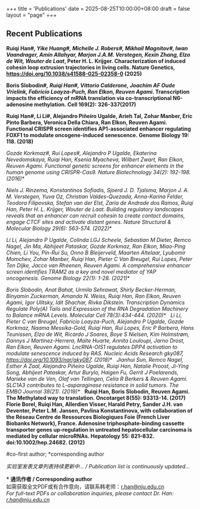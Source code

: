 +++
title = 'Publications'
date = 2025-08-25T10:00:00+08:00
draft = false
layout = "page"
+++


## Recent Publications
**Ruiqi Han#*, Yike Huang#, Michelle J. Robers#, Mikhail Magnitov#, Iwan Vaandrager, Amin Allahyar, Marjon J.A.M. Verstegen, Kexin Zhang, Elzo de Wit, Wouter de Laat*, Peter H. L. Krijger. Characterization of induced cohesin loop extrusion trajectories in living cells. Nature Genetics, https://doi.org/10.1038/s41588-025-02358-0 (2025)**


**Boris Slobodin#*, Ruiqi Han#, Vittorio Calderone, Joachim AF Oude Vrielink, Fabricio Loayza-Puch, Ran Elkon, Reuven Agami*. Transcription impacts the efficiency of mRNA translation via co-transcriptional N6-adenosine methylation. Cell 169(2): 326-337(2017)**


**Ruiqi Han#, Li Li#, Alejandro Piñeiro Ugalde, Arieh Tal, Zohar Manber, Eric Pinto Barbera, Veronica Della Chiara, Ran Elkon, Reuven Agami. Functional CRISPR screen identifies AP1-associated enhancer regulating FOXF1 to modulate oncogene-induced senescence. Genome Biology 19: 118. (2018)**    


**Gozde Korkmaz#, Rui Lopes#, Alejandro P Ugalde, Ekaterina Nevedomskaya, Ruiqi Han, Ksenia Myacheva, Wilbert Zwart, Ran Elkon, Reuven Agami*. Functional genetic screens for enhancer elements in the human genome using CRISPR-Cas9. Nature Biotechnology 34(2): 192-198. (2016)**
 

**Niels J. Rinzema, Konstantinos Sofiadis, Sjoerd J. D. Tjalsma, Marjon J. A. M. Verstegen, Yuva Oz, Christian Valdes-Quezada, Anna-Karina Felder, Teodora Filipovska, Stefan van der Elst, Zaria de Andrade dos Ramos, Ruiqi Han, Peter H. L. Krijger, Wouter de Laat*. Building regulatory landscapes reveals that an enhancer can recruit cohesin to create contact domains, engage CTCF sites and activate distant genes. Nature Structural & Molecular Biology 29(6): 563-574. (2022)**


**Li Li, Alejandro P Ugalde, Colinda LGJ Scheele, Sebastian M Dieter, Remco Nagel, Jin Ma, Abhijeet Pataskar, Gozde Korkmaz, Ran Elkon, Miao-Ping Chien, Li You, Pin-Rui Su, Onno B Bleijerveld, Maarten Altelaar, Lyubomir Momchev, Zohar Manber, Ruiqi Han, Pieter C Van Breugel, Rui Lopes, Peter Ten Dijke, Jacco van Rheenen, Reuven Agami*. A comprehensive enhancer screen identifies TRAM2 as a key and novel mediator of YAP oncogenesis. Genome Biology 22(1): 1-28. (2021)**
 

**Boris Slobodin, Anat Bahat, Urmila Sehrawat, Shirly Becker-Herman, Binyamin Zuckerman, Amanda N. Weiss, Ruiqi Han, Ran Elkon, Reuven Agami, Igor Ulitsky, Idit Shachar, Rivka Dikstein*. Transcription Dynamics Regulate Poly(A) Tails and Expression of the RNA Degradation Machinery to Balance mRNA Levels. Molecular Cell 78(3):434-444. (2020)**
 
**Li Li, Pieter C van Breugel, Fabricio Loayza-Puch, Alejandro P Ugalde, Gozde Korkmaz, Naama Messika-Gold, Ruiqi Han, Rui Lopes, Eric P Barbera, Hans Teunissen, Elzo de Wit, Ricardo J Soares, Boye S Nielsen, Kim Holmstrøm, Dannys J Martínez-Herrera, Maite Huarte, Annita Louloupi, Jarno Drost, Ran Elkon, Reuven Agami*. LncRNA-OIS1 regulates DPP4 activation to modulate senescence induced by RAS. Nucleic Acids Research gky087, https://doi.org/10.1093/nar/gky087. (2018)**
 
**Jianhui Sun, Remco Nagel, Esther A Zaal, Alejandro Piñeiro Ugalde, Ruiqi Han, Natalie Proost, Ji-Ying Song, Abhijeet Pataskar, Artur Burylo, Haigen Fu, Gerrit J Poelarends, Marieke van de Ven, Olaf van Tellingen, Celia R Berkers & Reuven Agami*. SLC1A3 contributes to L-asparaginase resistance in solid tumors. The EMBO Journal 38(21). (2019)**
 
**Ruiqi Han, Boris Slobodin, Reuven Agami. The Methylated way to translation. Oncotarget 8(55): 93313-14. (2017)**
 
**Florie Borel, Ruiqi Han, Allerdien Visser, Harald Petry, Sander J.H. van Deventer, Peter L.M. Jansen, Pavlina Konstantinova, with collaboration of the Réseau Centre de Ressources Biologiques Foie (French Liver Biobanks Network), France. Adenosine triphosphate‐binding cassette transporter genes up‐regulation in untreated hepatocellular carcinoma is mediated by cellular microRNAs. Hepatology 55: 821–832. doi:10.1002/hep.24682. (2012)**

#co-first author; *corresponding author


<!-- ## Recent Publications
### 2024
**Targeted cohesin loading characterizes the entry and exit sites of loop extrusion trajectories**
Han, R.#, Huang, Y., Vaandrager, I., Allahyar, A., Magnitov, M., Verstegen, M., de Wit, E., Krijger, P.H.L., de Laat, W.
Manuscript in revision

### 2022
**Building regulatory landscapes reveals that an enhancer can recruit cohesin to create contactdomains, engage CTCF sites and activate distant genes**
Rinzema, N.J., Sofiadis, K., Tjalsma, S.J.D., Verstegen, M.J.A.M., Oz, Y., Valdes-Quezada, C., Felder, A.K., Filipovska, T., van der Elst, S., de Andrade dos Ramos, Z., Han, R., Krijger, P.H.L., de Laat, W.*
*Nature Structural & Molecular Biology*, 2022, 29(6): 563-574
DOI: 10.1038/s41594-022-00785-9

### 2021
**A comprehensive enhancer screen identifies TRAM2 as a key and novel mediator of YAP oncogenesis**
Li, L., Ugalde, A.P., Scheele, C.L.G.J., Dieter, S.M., Nagel, R., Ma, J., Pataskar, A., Korkmaz, G., Elkon, R., Chien, M.P., You, L., Su, P.R., Bleijerveld, O.B., Altelaar, M., Momchev, L., Manber, Z., Han, R., van Breugel, P.C., Lopes, R., Ten Dijke, P., van Rheenen, J., Agami, R.*
Genome Biology, 2021, 22(1): 1-28
DOI: 10.1186/s13059-021-02373-5

### 2020
**Transcription Dynamics Regulate Poly(A) Tails and Expression of the RNA Degradation Machinery to Balance mRNA Levels**
Slobodin, B., Bahat, A., Sehrawat, U., Becker-Herman, S., Zuckerman, B., Weiss, A.N., Han, R., Elkon, R., Agami, R., Ulitsky, I., Shachar, I., Dikstein, R.*
Molecular Cell, 2020, 78(3): 434-444
DOI: 10.1016/j.molcel.2020.03.007

### 2019
**SLC1A3 contributes to L-asparaginase resistance in solid tumors**
Sun, J., Nagel, R., Zaal, E.A., Ugalde, A.P., Han, R., Proost, N., Song, J.Y., Pataskar, A., Burylo, A., Fu, H., Poelarends, G.J., van de Ven, M., van Tellingen, O., Berkers, C.R., Agami, R.*
The EMBO Journal, 2019, 38(21): e102147
DOI: 10.15252/embj.2019102147

### 2018
**Functional CRISPR screen identifies AP1-associated enhancer regulating FOXF1 to modulate oncogene-induced senescence**
Han, R.#, Li, L.#, Ugalde, A.P., Tal, A., Manber, Z., Barbera, E.P., Della Chiara, V., Elkon, R., Agami, R.*
Genome Biology, 2018, 19: 118
DOI: 10.1186/s13059-018-1495-0

**LncRNA-OIS1 regulates DPP4 activation to modulate senescence induced by RAS**
Li, L., van Breugel, P.C., Loayza-Puch, F., Ugalde, A.P., Korkmaz, G., Messika-Gold, N., Han, R., Lopes, R., Barbera, E.P., Teunissen, H., de Wit, E., Soares, R.J., Nielsen, B.S., Holmstrøm, K., Martínez-Herrera, D.J., Huarte, M., Louloupi, A., Drost, J., Elkon, R., Agami, R.*
Nucleic Acids Research, 2018, 46(6): 3214-3227
DOI: 10.1093/nar/gky087

### 2017
**Transcription impacts the efficiency of mRNA translation via co-transcriptional N6-adenosine methylation**
Slobodin, B.#, Han, R.#, Calderone, V., Oude Vrielink, J.A.F., Loayza-Puch, F., Elkon, R., Agami, R.*
Cell, 2017, 169(2): 326-337
DOI: 10.1016/j.cell.2017.03.031

**The Methylated way to translation**
Han, R., Slobodin, B., Agami, R.
Oncotarget, 2017, 8(55): 93313-93314
DOI: 10.18632/oncotarget.21871

### 2016
**Functional genetic screens for enhancer elements in the human genome using CRISPR-Cas9**
Korkmaz, G.#, Lopes, R.#, Ugalde, A.P., Han, R., Myacheva, K., Zwart, W., Elkon, R., Agami, R.*
Nature Biotechnology, 2016, 34(2): 192-198
DOI: 10.1038/nbt.3450

### 2012
**Adenosine triphosphate‐binding cassette transporter genes up‐regulation in untreated hepatocellular carcinoma is mediated by cellular microRNAs**
Borel, F., Han, R., Visser, A., Petry, H., van Deventer, S.J.H., Jansen, P.L.M., Konstantinova, P., with collaboration of the Réseau Centre de Ressources Biologiques Foie (French Liver Biobanks Network), France
Hepatology, 2012, 55(3): 821-832
DOI: 10.1002/hep.24682 -->


<!-- **Dynamic chromatin remodeling during embryonic development**  
Liu, Q., Feng, Y., Han, R.*  
*Developmental Cell*, 2021, 56(12): 1678-1692  
DOI: [10.1016/j.devcel.2021.05.023](https://doi.org/10.1016/j.devcel.2021.05.023)  
[PubMed](https://pubmed.ncbi.nlm.nih.gov/01234567/) -->


*实验室发表文章列表持续更新中... / Publication list is continuously updated...*

**\* 通讯作者 / Corresponding author**  
如需获取全文PDF或有合作意向，请联系韩老师：r.han@nju.edu.cn  
*For full-text PDFs or collaboration inquiries, please contact Dr. Han: r.han@nju.edu.cn*
